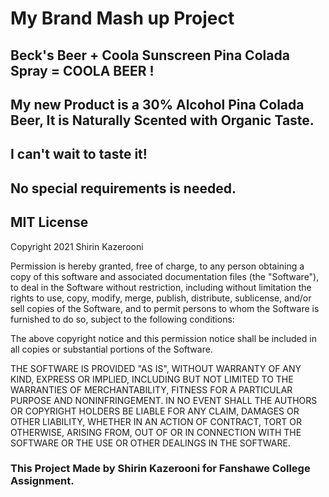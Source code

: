 # My Brand Mash up Project
## Beck's Beer + Coola Sunscreen Pina Colada Spray = COOLA BEER !

## My new Product is a 30% Alcohol Pina Colada Beer, It is Naturally Scented with Organic Taste.
## I can't wait to taste it!

## No special requirements is needed.

## MIT License
Copyright 2021 Shirin Kazerooni

Permission is hereby granted, free of charge, to any person obtaining a copy of this software and associated documentation files (the "Software"), to deal in the Software without restriction, including without limitation the rights to use, copy, modify, merge, publish, distribute, sublicense, and/or sell copies of the Software, and to permit persons to whom the Software is furnished to do so, subject to the following conditions:

The above copyright notice and this permission notice shall be included in all copies or substantial portions of the Software.

THE SOFTWARE IS PROVIDED "AS IS", WITHOUT WARRANTY OF ANY KIND, EXPRESS OR IMPLIED, INCLUDING BUT NOT LIMITED TO THE WARRANTIES OF MERCHANTABILITY, FITNESS FOR A PARTICULAR PURPOSE AND NONINFRINGEMENT. IN NO EVENT SHALL THE AUTHORS OR COPYRIGHT HOLDERS BE LIABLE FOR ANY CLAIM, DAMAGES OR OTHER LIABILITY, WHETHER IN AN ACTION OF CONTRACT, TORT OR OTHERWISE, ARISING FROM, OUT OF OR IN CONNECTION WITH THE SOFTWARE OR THE USE OR OTHER DEALINGS IN THE SOFTWARE.

### This Project Made by Shirin Kazerooni for Fanshawe College Assignment.
